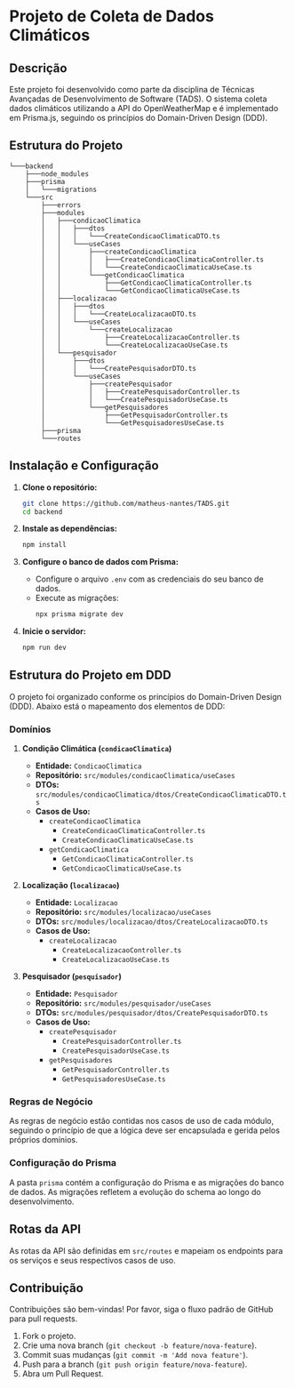 
# Projeto de Coleta de Dados Climáticos

## Descrição

Este projeto foi desenvolvido como parte da disciplina de Técnicas Avançadas de Desenvolvimento de Software (TADS). O sistema coleta dados climáticos utilizando a API do OpenWeatherMap e é implementado em Prisma.js, seguindo os princípios do Domain-Driven Design (DDD).

## Estrutura do Projeto

```plaintext
└───backend
    ├───node_modules
    ├───prisma
    │   └───migrations
    └───src
        ├───errors
        ├───modules
        │   ├───condicaoClimatica
        │   │   ├───dtos
        │   │   │   └───CreateCondicaoClimaticaDTO.ts
        │   │   └───useCases
        │   │       ├───createCondicaoClimatica
        │   │       │   ├───CreateCondicaoClimaticaController.ts
        │   │       │   └───CreateCondicaoClimaticaUseCase.ts
        │   │       └───getCondicaoClimatica
        │   │           ├───GetCondicaoClimaticaController.ts
        │   │           └───GetCondicaoClimaticaUseCase.ts
        │   ├───localizacao
        │   │   ├───dtos
        │   │   │   └───CreateLocalizacaoDTO.ts
        │   │   └───useCases
        │   │       └───createLocalizacao
        │   │           ├───CreateLocalizacaoController.ts
        │   │           └───CreateLocalizacaoUseCase.ts
        │   └───pesquisador
        │       ├───dtos
        │       │   └───CreatePesquisadorDTO.ts
        │       └───useCases
        │           ├───createPesquisador
        │           │   ├───CreatePesquisadorController.ts
        │           │   └───CreatePesquisadorUseCase.ts
        │           └───getPesquisadores
        │               ├───GetPesquisadorController.ts
        │               └───GetPesquisadoresUseCase.ts
        ├───prisma
        └───routes
```

## Instalação e Configuração

1. **Clone o repositório:**
   ```bash
   git clone https://github.com/matheus-nantes/TADS.git
   cd backend
   ```

2. **Instale as dependências:**
   ```bash
   npm install
   ```

3. **Configure o banco de dados com Prisma:**
   - Configure o arquivo `.env` com as credenciais do seu banco de dados.
   - Execute as migrações:
     ```bash
     npx prisma migrate dev
     ```

4. **Inicie o servidor:**
   ```bash
   npm run dev
   ```

## Estrutura do Projeto em DDD

O projeto foi organizado conforme os princípios do Domain-Driven Design (DDD). Abaixo está o mapeamento dos elementos de DDD:

### Domínios

1. **Condição Climática (`condicaoClimatica`)**
   - **Entidade:** `CondicaoClimatica`
   - **Repositório:** `src/modules/condicaoClimatica/useCases`
   - **DTOs:** `src/modules/condicaoClimatica/dtos/CreateCondicaoClimaticaDTO.ts`
   - **Casos de Uso:**
     - `createCondicaoClimatica`
       - `CreateCondicaoClimaticaController.ts`
       - `CreateCondicaoClimaticaUseCase.ts`
     - `getCondicaoClimatica`
       - `GetCondicaoClimaticaController.ts`
       - `GetCondicaoClimaticaUseCase.ts`

2. **Localização (`localizacao`)**
   - **Entidade:** `Localizacao`
   - **Repositório:** `src/modules/localizacao/useCases`
   - **DTOs:** `src/modules/localizacao/dtos/CreateLocalizacaoDTO.ts`
   - **Casos de Uso:**
     - `createLocalizacao`
       - `CreateLocalizacaoController.ts`
       - `CreateLocalizacaoUseCase.ts`

3. **Pesquisador (`pesquisador`)**
   - **Entidade:** `Pesquisador`
   - **Repositório:** `src/modules/pesquisador/useCases`
   - **DTOs:** `src/modules/pesquisador/dtos/CreatePesquisadorDTO.ts`
   - **Casos de Uso:**
     - `createPesquisador`
       - `CreatePesquisadorController.ts`
       - `CreatePesquisadorUseCase.ts`
     - `getPesquisadores`
       - `GetPesquisadorController.ts`
       - `GetPesquisadoresUseCase.ts`

### Regras de Negócio

As regras de negócio estão contidas nos casos de uso de cada módulo, seguindo o princípio de que a lógica deve ser encapsulada e gerida pelos próprios domínios.

### Configuração do Prisma

A pasta `prisma` contém a configuração do Prisma e as migrações do banco de dados. As migrações refletem a evolução do schema ao longo do desenvolvimento.

## Rotas da API

As rotas da API são definidas em `src/routes` e mapeiam os endpoints para os serviços e seus respectivos casos de uso.

## Contribuição

Contribuições são bem-vindas! Por favor, siga o fluxo padrão de GitHub para pull requests.

1. Fork o projeto.
2. Crie uma nova branch (`git checkout -b feature/nova-feature`).
3. Commit suas mudanças (`git commit -m 'Add nova feature'`).
4. Push para a branch (`git push origin feature/nova-feature`).
5. Abra um Pull Request.


